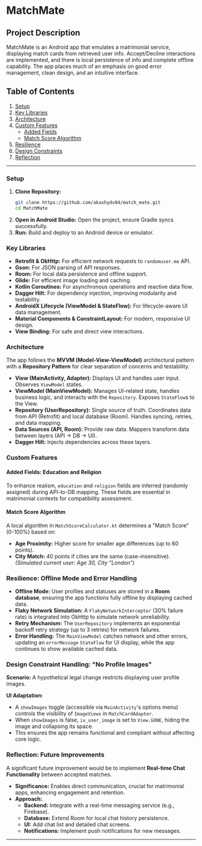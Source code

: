 # MatchMate

## Project Description
MatchMate is an Android app that emulates a matrimonial service, displaying match cards from retrieved user info. Accept/Decline interactions are implemented, and there is local persistence of info and complete offline capability. The app places much of an emphasis on good error management, clean design, and an intuitive interface.

## Table of Contents
1.  [Setup](#setup)
2.  [Key Libraries](#key-libraries)
3.  [Architecture](#architecture)
4.  [Custom Features](#custom-features)
    * [Added Fields](#added-fields-education-and-religion)
    * [Match Score Algorithm](#match-score-algorithm)
5.  [Resilience](#resilience-offline-mode-and-error-handling)
6.  [Design Constraints](#design-constraint-handling-no-profile-images)
7.  [Reflection](#reflection-future-improvements)

---

### Setup

1.  **Clone Repository:**
    ```bash
    git clone https://github.com/akashydv04/match_mate.git
    cd MatchMate
    ```
2.  **Open in Android Studio:** Open the project, ensure Gradle syncs successfully.
3.  **Run:** Build and deploy to an Android device or emulator.

### Key Libraries

* **Retrofit & OkHttp:** For efficient network requests to `randomuser.me` API.
* **Gson:** For JSON parsing of API responses.
* **Room:** For local data persistence and offline support.
* **Glide:** For efficient image loading and caching.
* **Kotlin Coroutines:** For asynchronous operations and reactive data flow.
* **Dagger Hilt:** For dependency injection, improving modularity and testability.
* **AndroidX Lifecycle (ViewModel & StateFlow):** For lifecycle-aware UI data management.
* **Material Components & ConstraintLayout:** For modern, responsive UI design.
* **View Binding:** For safe and direct view interactions.

### Architecture

The app follows the **MVVM (Model-View-ViewModel)** architectural pattern with a **Repository Pattern** for clear separation of concerns and testability.

* **View (MainActivity, Adapter):** Displays UI and handles user input. Observes `ViewModel` states.
* **ViewModel (MainViewModel):** Manages UI-related state, handles business logic, and interacts with the `Repository`. Exposes `StateFlow`s to the View.
* **Repository (UserRepository):** Single source of truth. Coordinates data from API (Retrofit) and local database (Room). Handles syncing, retries, and data mapping.
* **Data Sources (API, Room):** Provide raw data. Mappers transform data between layers (API -> DB -> UI).
* **Dagger Hilt:** Injects dependencies across these layers.

### Custom Features

#### Added Fields: Education and Religion
To enhance realism, `education` and `religion` fields are inferred (randomly assigned) during API-to-DB mapping. These fields are essential in matrimonial contexts for compatibility assessment.

#### Match Score Algorithm
A local algorithm in `MatchScoreCalculator.kt` determines a "Match Score" (0-100%) based on:
* **Age Proximity:** Higher score for smaller age differences (up to 60 points).
* **City Match:** 40 points if cities are the same (case-insensitive).
  *(Simulated current user: Age 30, City "London")*

### Resilience: Offline Mode and Error Handling

* **Offline Mode:** User profiles and statuses are stored in a **Room database**, ensuring the app functions fully offline by displaying cached data.
* **Flaky Network Simulation:** A `FlakyNetworkInterceptor` (30% failure rate) is integrated into OkHttp to simulate network unreliability.
* **Retry Mechanism:** The `UserRepository` implements an exponential backoff retry strategy (up to 3 retries) for network failures.
* **Error Handling:** The `MainViewModel` catches network and other errors, updating an `errorMessage` `StateFlow` for UI display, while the app continues to show available cached data.

### Design Constraint Handling: "No Profile Images"

**Scenario:** A hypothetical legal change restricts displaying user profile images.

**UI Adaptation:**
* A `showImages` toggle (accessible via `MainActivity`'s options menu) controls the visibility of `ImageViews` in `MatchCardAdapter`.
* When `showImages` is false, `iv_user_image` is set to `View.GONE`, hiding the image and collapsing its space.
* This ensures the app remains functional and compliant without affecting core logic.

### Reflection: Future Improvements

A significant future improvement would be to implement **Real-time Chat Functionality** between accepted matches.

* **Significance:** Enables direct communication, crucial for matrimonial apps, enhancing engagement and retention.
* **Approach:**
    * **Backend:** Integrate with a real-time messaging service (e.g., Firebase).
    * **Database:** Extend Room for local chat history persistence.
    * **UI:** Add chat list and detailed chat screens.
    * **Notifications:** Implement push notifications for new messages.

---